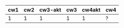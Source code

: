 | cw1 | cw2 | cw3-akt | cw3 | cw4akt | cw4 |
|-----|-----|---------|-----|--------|-----|
|   1 |   1 |       1 |   1 |      1 | ?   |
